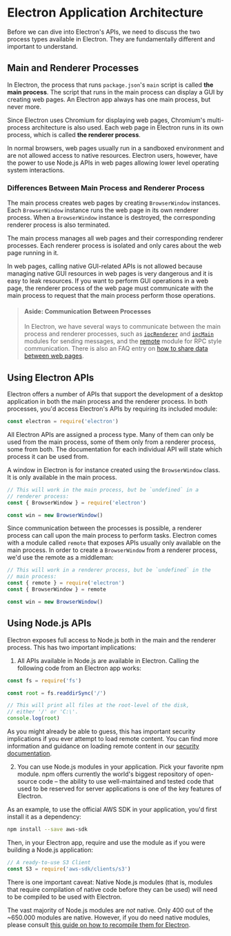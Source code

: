 # Electron Application Architecture

Before we can dive into Electron's APIs, we need to discuss the two process
types available in Electron. They are fundamentally different and important to
understand.

## Main and Renderer Processes

In Electron, the process that runs `package.json`'s `main` script is called
__the main process__. The script that runs in the main process can display a
GUI by creating web pages. An Electron app always has one main process, but
never more.

Since Electron uses Chromium for displaying web pages, Chromium's
multi-process architecture is also used. Each web page in Electron runs in
its own process, which is called __the renderer process__.

In normal browsers, web pages usually run in a sandboxed environment and are not
allowed access to native resources. Electron users, however, have the power to
use Node.js APIs in web pages allowing lower level operating system
interactions.

### Differences Between Main Process and Renderer Process

The main process creates web pages by creating `BrowserWindow` instances. Each
`BrowserWindow` instance runs the web page in its own renderer process. When a
`BrowserWindow` instance is destroyed, the corresponding renderer process
is also terminated.

The main process manages all web pages and their corresponding renderer
processes. Each renderer process is isolated and only cares about the web page
running in it.

In web pages, calling native GUI-related APIs is not allowed because managing
native GUI resources in web pages is very dangerous and it is easy to leak
resources. If you want to perform GUI operations in a web page, the renderer
process of the web page must communicate with the main process to request that
the main process perform those operations.

> #### Aside: Communication Between Processes
> In Electron, we have several ways to communicate between the main process
and renderer processes, such as [`ipcRenderer`](../api/ipc-renderer.md) and
[`ipcMain`](../api/ipc-main.md) modules for sending messages, and the
[remote](../api/remote.md) module for RPC style communication. There is also
an FAQ entry on [how to share data between web pages][share-data].

## Using Electron APIs

Electron offers a number of APIs that support the development of a desktop
application in both the main process and the renderer process. In both
processes, you'd access Electron's APIs by requiring its included module:

```javascript
const electron = require('electron')
```

All Electron APIs are assigned a process type. Many of them can only be
used from the main process, some of them only from a renderer process,
some from both. The documentation for each individual API will
state which process it can be used from.

A window in Electron is for instance created using the `BrowserWindow`
class. It is only available in the main process.

```javascript
// This will work in the main process, but be `undefined` in a
// renderer process:
const { BrowserWindow } = require('electron')

const win = new BrowserWindow()
```

Since communication between the processes is possible, a renderer process
can call upon the main process to perform tasks. Electron comes with a
module called `remote` that exposes APIs usually only available on the
main process. In order to create a `BrowserWindow` from a renderer process,
we'd use the remote as a middleman:

```javascript
// This will work in a renderer process, but be `undefined` in the
// main process:
const { remote } = require('electron')
const { BrowserWindow } = remote

const win = new BrowserWindow()
```

## Using Node.js APIs

Electron exposes full access to Node.js both in the main and the renderer
process. This has two important implications:

1) All APIs available in Node.js are available in Electron. Calling the
following code from an Electron app works:

```javascript
const fs = require('fs')

const root = fs.readdirSync('/')

// This will print all files at the root-level of the disk,
// either '/' or 'C:\'.
console.log(root)
```

As you might already be able to guess, this has important security implications
if you ever attempt to load remote content. You can find more information and
guidance on loading remote content in our [security documentation][security].

2) You can use Node.js modules in your application. Pick your favorite npm
module. npm offers currently the world's biggest repository of open-source
code – the ability to use well-maintained and tested code that used to be
reserved for server applications is one of the key features of Electron.

As an example, to use the official AWS SDK in your application, you'd first
install it as a dependency:

```sh
npm install --save aws-sdk
```

Then, in your Electron app, require and use the module as if you were
building a Node.js application:

```javascript
// A ready-to-use S3 Client
const S3 = require('aws-sdk/clients/s3')
```

There is one important caveat: Native Node.js modules (that is, modules that
require compilation of native code before they can be used) will need to be
compiled to be used with Electron.

The vast majority of Node.js modules are _not_ native. Only 400 out of the
~650.000 modules are native. However, if you do need native modules, please
consult [this guide on how to recompile them for Electron][native-node].

[node-docs]: https://nodejs.org/en/docs/
[security]: ./security.md
[native-node]: ./using-native-node-modules.md
[share-data]: ../faq.md#how-to-share-data-between-web-pages
